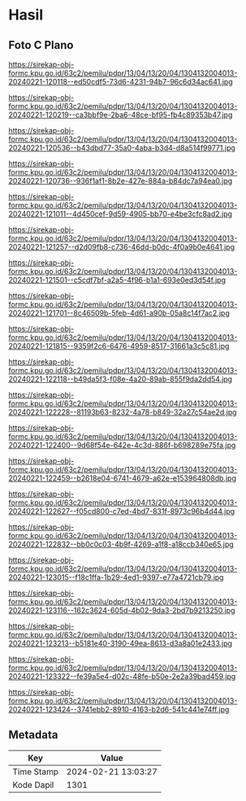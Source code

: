 # Hasil

## Foto C Plano

https://sirekap-obj-formc.kpu.go.id/63c2/pemilu/pdpr/13/04/13/20/04/1304132004013-20240221-120118--ed50cdf5-73d6-4231-94b7-96c6d34ac641.jpg

https://sirekap-obj-formc.kpu.go.id/63c2/pemilu/pdpr/13/04/13/20/04/1304132004013-20240221-120219--ca3bbf9e-2ba6-48ce-bf95-fb4c89353b47.jpg

https://sirekap-obj-formc.kpu.go.id/63c2/pemilu/pdpr/13/04/13/20/04/1304132004013-20240221-120536--b43dbd77-35a0-4aba-b3d4-d8a514f99771.jpg

https://sirekap-obj-formc.kpu.go.id/63c2/pemilu/pdpr/13/04/13/20/04/1304132004013-20240221-120736--936f1af1-8b2e-427e-884a-b84dc7a94ea0.jpg

https://sirekap-obj-formc.kpu.go.id/63c2/pemilu/pdpr/13/04/13/20/04/1304132004013-20240221-121011--4d450cef-9d59-4905-bb70-e4be3cfc8ad2.jpg

https://sirekap-obj-formc.kpu.go.id/63c2/pemilu/pdpr/13/04/13/20/04/1304132004013-20240221-121257--d2d09fb8-c736-46dd-b0dc-4f0a9b0e4641.jpg

https://sirekap-obj-formc.kpu.go.id/63c2/pemilu/pdpr/13/04/13/20/04/1304132004013-20240221-121501--c5cdf7bf-a2a5-4f96-b1a1-693e0ed3d54f.jpg

https://sirekap-obj-formc.kpu.go.id/63c2/pemilu/pdpr/13/04/13/20/04/1304132004013-20240221-121701--8c46509b-5feb-4d61-a90b-05a8c14f7ac2.jpg

https://sirekap-obj-formc.kpu.go.id/63c2/pemilu/pdpr/13/04/13/20/04/1304132004013-20240221-121815--9359f2c6-6476-4959-8517-31661a3c5c81.jpg

https://sirekap-obj-formc.kpu.go.id/63c2/pemilu/pdpr/13/04/13/20/04/1304132004013-20240221-122118--b49da5f3-f08e-4a20-89ab-855f9da2dd54.jpg

https://sirekap-obj-formc.kpu.go.id/63c2/pemilu/pdpr/13/04/13/20/04/1304132004013-20240221-122228--81193b63-8232-4a78-b849-32a27c54ae2d.jpg

https://sirekap-obj-formc.kpu.go.id/63c2/pemilu/pdpr/13/04/13/20/04/1304132004013-20240221-122400--9d68f54e-642e-4c3d-886f-b698289e75fa.jpg

https://sirekap-obj-formc.kpu.go.id/63c2/pemilu/pdpr/13/04/13/20/04/1304132004013-20240221-122459--b2618e04-6741-4679-a62e-e153964808db.jpg

https://sirekap-obj-formc.kpu.go.id/63c2/pemilu/pdpr/13/04/13/20/04/1304132004013-20240221-122627--f05cd800-c7ed-4bd7-831f-8973c96b4d44.jpg

https://sirekap-obj-formc.kpu.go.id/63c2/pemilu/pdpr/13/04/13/20/04/1304132004013-20240221-122832--bb0c0c03-4b9f-4269-a1f8-a18ccb340e65.jpg

https://sirekap-obj-formc.kpu.go.id/63c2/pemilu/pdpr/13/04/13/20/04/1304132004013-20240221-123015--f18c1ffa-1b29-4ed1-9397-e77a4721cb79.jpg

https://sirekap-obj-formc.kpu.go.id/63c2/pemilu/pdpr/13/04/13/20/04/1304132004013-20240221-123116--162c3624-605d-4b02-9da3-2bd7b9213250.jpg

https://sirekap-obj-formc.kpu.go.id/63c2/pemilu/pdpr/13/04/13/20/04/1304132004013-20240221-123213--b5181e40-3190-49ea-8613-d3a8a01e2433.jpg

https://sirekap-obj-formc.kpu.go.id/63c2/pemilu/pdpr/13/04/13/20/04/1304132004013-20240221-123322--fe39a5e4-d02c-48fe-b50e-2e2a39bad459.jpg

https://sirekap-obj-formc.kpu.go.id/63c2/pemilu/pdpr/13/04/13/20/04/1304132004013-20240221-123424--3741ebb2-8910-4163-b2d6-541c441e74ff.jpg


## Metadata

| Key        | Value               |
| ---------- | ------------------- |
| Time Stamp | 2024-02-21 13:03:27 |
| Kode Dapil | 1301                |



